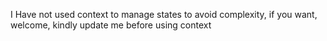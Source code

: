 I Have not used context to manage states to avoid complexity, if you want, welcome, kindly update me before using context
